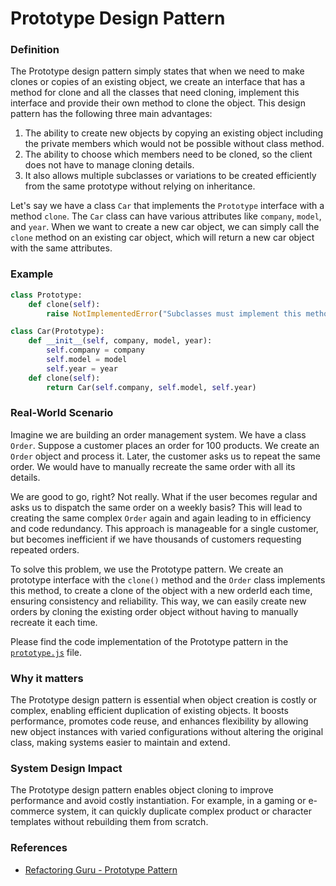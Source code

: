 # Prototype Design Pattern

### Definition

The Prototype design pattern simply states that when we need to make clones or copies of an existing object, we create an interface that has a method for clone and all the classes that need cloning, implement this interface and provide their own method to clone the object. This design pattern has the following three main advantages:

1. The ability to create new objects by copying an existing object including the private members which would not be possible without class method.
2. The ability to choose which members need to be cloned, so the client does not have to manage cloning details.
3. It also allows multiple subclasses or variations to be created efficiently from the same prototype without relying on inheritance.

Let's say we have a class `Car` that implements the `Prototype` interface with a method `clone`. The `Car` class can have various attributes like `company`, `model`, and `year`. When we want to create a new car object, we can simply call the `clone` method on an existing car object, which will return a new car object with the same attributes.

### Example

```python
class Prototype:
    def clone(self):
        raise NotImplementedError("Subclasses must implement this method")

class Car(Prototype):
    def __init__(self, company, model, year):
        self.company = company
        self.model = model
        self.year = year
    def clone(self):
        return Car(self.company, self.model, self.year)
```

### Real-World Scenario

Imagine we are building an order management system. We have a class `Order`. Suppose a customer places an order for 100 products. We create an `Order` object and process it. Later, the customer asks us to repeat the same order. We would have to manually recreate the same order with all its details.

We are good to go, right? Not really. What if the user becomes regular and asks us to dispatch the same order on a weekly basis? This will lead to creating the same complex `Order` again and again leading to in efficiency and code redundancy. This approach is manageable for a single customer, but becomes inefficient if we have thousands of customers requesting repeated orders.

To solve this problem, we use the Prototype pattern. We create an prototype interface with the `clone()` method and the `Order` class implements this method, to create a clone of the object with a new orderId each time, ensuring consistency and reliability. This way, we can easily create new orders by cloning the existing order object without having to manually recreate it each time.

Please find the code implementation of the Prototype pattern in the [`prototype.js`](./prototype.js) file.

### Why it matters

The Prototype design pattern is essential when object creation is costly or complex, enabling efficient duplication of existing objects. It boosts performance, promotes code reuse, and enhances flexibility by allowing new object instances with varied configurations without altering the original class, making systems easier to maintain and extend.

### System Design Impact

The Prototype design pattern enables object cloning to improve performance and avoid costly instantiation. For example, in a gaming or e-commerce system, it can quickly duplicate complex product or character templates without rebuilding them from scratch.

### References

- [Refactoring Guru - Prototype Pattern](https://refactoring.guru/design-patterns/prototype)
